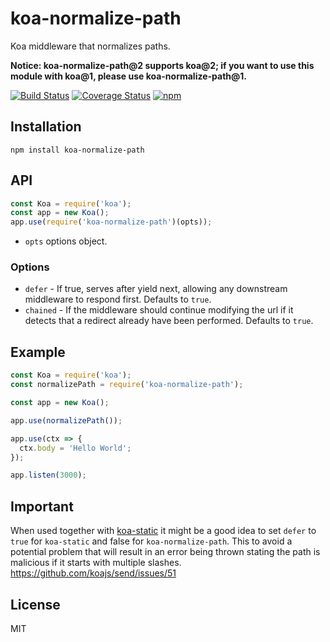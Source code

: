 # koa-normalize-path

Koa middleware that normalizes paths.

**Notice: koa-normalize-path@2 supports koa@2; if you want to use this module with koa@1, please use koa-normalize-path@1.**

[![Build Status](https://img.shields.io/travis/vgno/koa-normalize-path/master.svg?style=flat-square)](http://travis-ci.org/vgno/koa-normalize-path) [![Coverage Status](https://img.shields.io/coveralls/vgno/koa-normalize-path/master.svg?style=flat-square)](https://coveralls.io/r/vgno/koa-normalize-path) [![npm](https://img.shields.io/npm/v/koa-normalize-path.svg?style=flat-square)](https://www.npmjs.com/package/koa-normalize-path)

## Installation
```
npm install koa-normalize-path
```

## API
```js
const Koa = require('koa');
const app = new Koa();
app.use(require('koa-normalize-path')(opts));
```

* `opts` options object.

### Options

- `defer` - If true, serves after yield next, allowing any downstream middleware to respond first. Defaults to `true`.
- `chained` - If the middleware should continue modifying the url if it detects that a redirect already have been performed. Defaults to `true`.

## Example
```js
const Koa = require('koa');
const normalizePath = require('koa-normalize-path');

const app = new Koa();

app.use(normalizePath());

app.use(ctx => {
  ctx.body = 'Hello World';
});

app.listen(3000);
```

## Important
When used together with [koa-static](https://github.com/koajs/static) it might be a good idea to set `defer` to `true` for `koa-static` and false for `koa-normalize-path`. This to avoid a potential problem that will result in an error being thrown stating the path is malicious if it starts with multiple slashes. https://github.com/koajs/send/issues/51

## License
MIT
